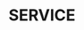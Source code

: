 ---
title: "SERVICE"
experience:
  enable : true
  title : "Teaching"
  experience_list:
    - name : "Graduate Student Instructor: CUDA Programming"
      company: "with Dr. Valeriy Tenishev @UMich"
      duration: "FA2023"
    - name : "Instructional Aid: Computer Architecture"
      company : "with <a href=\"https://web.eecs.umich.edu/~brehob/\">Prof. Mark Brehob</a> and <a href=\"https://web.eecs.umich.edu/~rdreslin/\">Prof. Ronald Dreslinski</a> @UMich"
      duration : "FA2021, WN2022"
      content : "Teach out of order processor design topics including branch prediction, pipelines, prefetching, caches etc. Hold lab sessions and develop exam problems regarding OoO processor design. "
    - name : "Teaching Assistant: Probabilistic Methods in Eng. "
      company : "Instructor <a href=\"https://www.ji.sjtu.edu.cn/about/faculty-staff/faculty-directory/faculty-detail/91/\">Dr. Horst Hohberger</a> @SJTU-UM Joint Institute"
      duration : "SP2021"
      content : "Probability theory and statistics is interesting, important but often misunderstood. From a wonderful piecs of data one can draw non-sense conclusion if probabalistic methods are not used in the right way. While dealing with computer security, it's important that we can come to a conclusion that sensitive data is \"almost impossible\" to leak. <br>
      "
      img: "images/portfolio/VE401_choped.jpg"
      link: "/blog/blog-2"
    - name : "Teaching Assistant: Honors Physics"
      company : "Instructor <a href=\"https://www.ji.sjtu.edu.cn/about/faculty-staff/faculty-directory/faculty-detail/97/\">Dr. Mateusz Krzyzosiak </a> @SJTU-UM Joint Institue."
      duration : "SU2020"
      content : "I enjoy teaching and want to devote my energy towards helping students. It was a remote semster and everyone was isolated and very stressful. I was lucky to be able to help and support students and be part of this wonderful teaching team. "
      img: "images/portfolio/Physics.jpg"
      link: "/blog/blog-4"

---